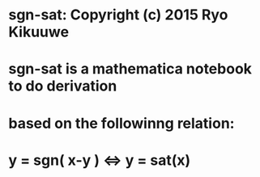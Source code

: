 # sgn-sat: Copyright (c) 2015 Ryo Kikuuwe 
#  
# sgn-sat is a mathematica notebook to do derivation
# based on the followinng relation:
#     y = sgn( x-y ) <=>  y = sat(x)
# 
